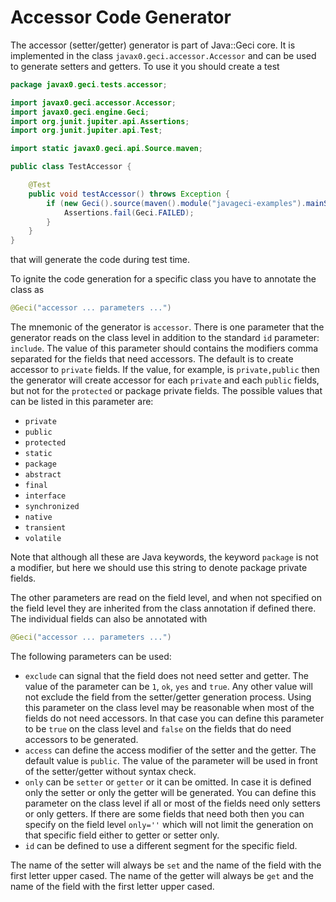 # Accessor Code Generator

The accessor (setter/getter) generator is part of Java::Geci core. It is implemented in the class
`javax0.geci.accessor.Accessor` and can be used to generate setters and getters. To use it you
should create a test

<!-- USE SNIPPET */TestAccessor -->
```java
package javax0.geci.tests.accessor;

import javax0.geci.accessor.Accessor;
import javax0.geci.engine.Geci;
import org.junit.jupiter.api.Assertions;
import org.junit.jupiter.api.Test;

import static javax0.geci.api.Source.maven;

public class TestAccessor {

    @Test
    public void testAccessor() throws Exception {
        if (new Geci().source(maven().module("javageci-examples").mainSource()).register(new Accessor()).generate()) {
            Assertions.fail(Geci.FAILED);
        }
    }
}
```

that will generate the code during test time.

To ignite the code generation for a specific class you have to annotate the class as

```java
@Geci("accessor ... parameters ...")
```

The mnemonic of the generator is `accessor`. There is one parameter that the generator reads on the class level
in addition to the standard `id` parameter:
`include`. The value of this parameter should contains the modifiers comma separated for the fields that need
accessors. The default is to create accessor to `private` fields. If the value, for example, is `private,public`
then the generator will create accessor for each `private` and each `public` fields, but not for the `protected`
or package private fields. The possible values that can be listed in this parameter are:

* `private`      
* `public`       
* `protected`    
* `static`       
* `package`     
* `abstract`     
* `final`        
* `interface`    
* `synchronized` 
* `native`       
* `transient`    
* `volatile`

Note that although all these are Java keywords, the keyword `package` is not a modifier, but here we should use this
string to denote package private fields.

The other parameters are read on the field level, and when not specified on the field level they are inherited from
the class annotation if defined there. The individual fields can also be annotated with

```java
@Geci("accessor ... parameters ...")
```

The following parameters can be used:

* `exclude` can signal that the field does not need setter and getter. The value of the parameter can be `1`, `ok`, `yes`
  and `true`. Any other value will not exclude the field from the setter/getter generation process. Using this parameter
  on the class level may be reasonable when most of the fields do not need accessors. In that case you can define this
  parameter to be `true` on the class level and `false` on the fields that do need accessors to be generated. 
* `access` can define the access modifier of the setter and the getter. The default value is `public`. The value of the
  parameter will be used in front of the setter/getter without syntax check.
* `only` can be `setter` or `getter` or it can be omitted. In case it is defined only the setter or only the getter will
  be generated. You can define this parameter on the class level if all or most of the fields need only setters or
  only getters. If there are some fields that need both then you can specify on the field level `only=''` which will
  not limit the generation on that specific field either to getter or setter only.
* `id` can be defined to use a different segment for the specific field.

The name of the setter will always be `set` and the name of the field with the first letter upper cased. The name of
the getter will always be `get` and the name of the field with the first letter upper cased.
